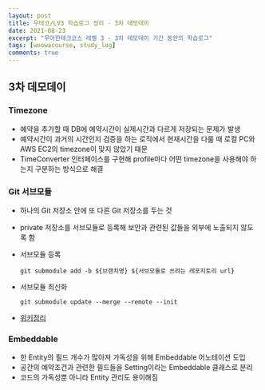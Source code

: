 ```yaml
---
layout: post
title: 우테코/LV3 학습로그 정리 - 3차 데모데이
date: 2021-08-23
excerpt: "우아한테크코스 레벨 3 - 3차 데모데이 기간 동안의 학습로그"
tags: [woowacourse, study_log]
comments: true
---
```


## 3차 데모데이
### Timezone
- 예약을 추가할 때 DB에 예약시간이 실제시간과 다르게 저장되는 문제가 발생
- 예약시간이 과거의 시간인지 검증을 하는 로직에서 현재시간을 다룰 때 로컬 PC와 AWS EC2의 timezone이 맞지 않았기 때문
- TimeConverter 인터페이스를 구현해 profile마다 어떤 timezone을 사용해야 하는지 구분하는 방식으로 해결

### Git 서브모듈
- 하나의 Git 저장소 안에 또 다른 Git 저장소를 두는 것
- private 저장소를 서브모듈로 등록해 보안과 관련된 값들을 외부에 노출되지 않도록 함
- 서브모듈 등록

  ```
  git submodule add -b ${브랜치명} ${서브모듈로 쓰려는 레포지토리 url}
  ```
  
- 서브모듈 최신화

  ```
  git submodule update --merge --remote --init
  ```
  
- [위키정리](https://github.com/woowacourse-teams/2021-zzimkkong/wiki/%5BBE%5D-%EC%84%9C%EB%B8%8C%EB%AA%A8%EB%93%88)

### Embeddable
- 한 Entity의 필드 개수가 많아져 가독성을 위해 Embeddable 어노테이션 도입
- 공간의 예약조건과 관련한 필드들을 Setting이라는 Embeddable 클래스로 분리
- 코드의 가독성뿐 아니라 Entity 관리도 용이해짐
